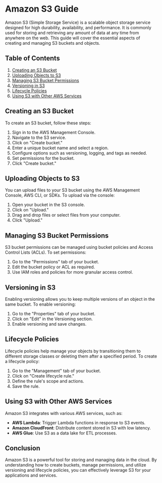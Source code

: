 # Amazon S3 Guide

Amazon S3 (Simple Storage Service) is a scalable object storage service designed for high durability, availability, and performance. It is commonly used for storing and retrieving any amount of data at any time from anywhere on the web. This guide will cover the essential aspects of creating and managing S3 buckets and objects.

## Table of Contents

1. [Creating an S3 Bucket](#creating-an-s3-bucket)
2. [Uploading Objects to S3](#uploading-objects-to-s3)
3. [Managing S3 Bucket Permissions](#managing-s3-bucket-permissions)
4. [Versioning in S3](#versioning-in-s3)
5. [Lifecycle Policies](#lifecycle-policies)
6. [Using S3 with Other AWS Services](#using-s3-with-other-aws-services)

## Creating an S3 Bucket

To create an S3 bucket, follow these steps:

1. Sign in to the AWS Management Console.
2. Navigate to the S3 service.
3. Click on "Create bucket."
4. Enter a unique bucket name and select a region.
5. Configure options such as versioning, logging, and tags as needed.
6. Set permissions for the bucket.
7. Click "Create bucket."

## Uploading Objects to S3

You can upload files to your S3 bucket using the AWS Management Console, AWS CLI, or SDKs. To upload via the console:

1. Open your bucket in the S3 console.
2. Click on "Upload."
3. Drag and drop files or select files from your computer.
4. Click "Upload."

## Managing S3 Bucket Permissions

S3 bucket permissions can be managed using bucket policies and Access Control Lists (ACLs). To set permissions:

1. Go to the "Permissions" tab of your bucket.
2. Edit the bucket policy or ACL as required.
3. Use IAM roles and policies for more granular access control.

## Versioning in S3

Enabling versioning allows you to keep multiple versions of an object in the same bucket. To enable versioning:

1. Go to the "Properties" tab of your bucket.
2. Click on "Edit" in the Versioning section.
3. Enable versioning and save changes.

## Lifecycle Policies

Lifecycle policies help manage your objects by transitioning them to different storage classes or deleting them after a specified period. To create a lifecycle policy:

1. Go to the "Management" tab of your bucket.
2. Click on "Create lifecycle rule."
3. Define the rule's scope and actions.
4. Save the rule.

## Using S3 with Other AWS Services

Amazon S3 integrates with various AWS services, such as:

- **AWS Lambda**: Trigger Lambda functions in response to S3 events.
- **Amazon CloudFront**: Distribute content stored in S3 with low latency.
- **AWS Glue**: Use S3 as a data lake for ETL processes.

## Conclusion

Amazon S3 is a powerful tool for storing and managing data in the cloud. By understanding how to create buckets, manage permissions, and utilize versioning and lifecycle policies, you can effectively leverage S3 for your applications and services.